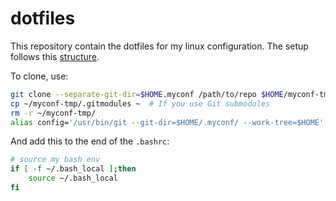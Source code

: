 # dotfiles

This repository contain the dotfiles for my linux configuration.
The setup follows this [structure](https://news.ycombinator.com/item?id=11071754).

To clone, use:

```bash
git clone --separate-git-dir=$HOME.myconf /path/to/repo $HOME/myconf-tmp
cp ~/myconf-tmp/.gitmodules ~  # If you use Git submodules
rm -r ~/myconf-tmp/
alias config='/usr/bin/git --git-dir=$HOME/.myconf/ --work-tree=$HOME'
```

And add this to the end of the `.bashrc`:

```bash
# source my bash env
if [ -f ~/.bash_local ];then
    source ~/.bash_local
fi
```
